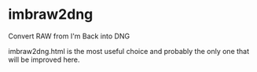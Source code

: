 # imbraw2dng
Convert RAW from I'm Back into DNG

imbraw2dng.html is the most useful choice and probably the only one that will be improved here.
